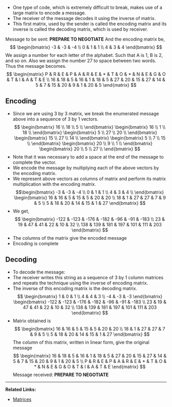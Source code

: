 - One type of code, which is extremely difficult to break, makes use of a large matrix to encode a message.
- The receiver of the message decodes it using the inverse of matrix.
- This first matrix, used by the sender is called the encoding matrix and its inverse is called the decoding matrix, which is used by receiver.

Message to be sent: **PREPARE TO NEGOTIATE**
And the encoding matrix be,
$$
\begin{bmatrix}
-3 & -3 & -4 \\
0 & 1 & 1 \\
4 & 3 & 4 
\end{bmatrix}
$$
We assign a number for each letter of the alphabet.
Such that A is 1, B is 2, and so on. Also we assign the number 27 to space between two words. Thus the message becomes.
$$
\begin{matrix}
P & R & E & P & A & R & E & * & T & O & * & N & E & G & O & T & I & A & T & E  \\
16 & 18 & 5 & 16 & 1 & 18 & 5 & 27 & 20 & 15 & 27 & 14 & 5 & 7 & 15 & 20 & 9 & 1 & 20 & 5
\end{matrix}
$$
## Encoding
- Since we are using 3 by 3 matrix, we break the enumerated message above into a sequence of 3 by 1 vectors.
$$
\begin{bmatrix}
16  \\
18 \\
5 \\
\end{bmatrix}
\begin{bmatrix}
16  \\
1 \\
18 \\
\end{bmatrix}
\begin{bmatrix}
5  \\
27 \\
20 \\
\end{bmatrix}
\begin{bmatrix}
15  \\
27 \\
14 \\
\end{bmatrix}
\begin{bmatrix}
5  \\
7 \\
15 \\
\end{bmatrix}
\begin{bmatrix}
20  \\
9 \\
1 \\
\end{bmatrix}
\begin{bmatrix}
20  \\
5 \\
27 \\
\end{bmatrix}
$$
- Note that it was necessary to add a space at the end of the message to complete the vector.
- We encode the message by multiplying each of the above vectors by the encoding matrix.
- We represent above vectors as columns of matrix and perform its matrix multiplication with the encoding matrix. 
$$\begin{bmatrix}
-3 & -3 & -4  \\
0  & 1  & 1  \\
4 & 3 & 4  \\
\end{bmatrix}
\begin{bmatrix}
16 & 16 & 5 & 15 & 5 & 20 & 20 \\
18 & 1 & 27 & 27 & 7 & 9 & 5 \\
5 & 18 & 20 & 14 & 15 & 1 & 27
\end{bmatrix}
$$
- We get,
$$
\begin{bmatrix}
-122 & -123 & -176  & -182 & -96 & -91 & -183 \\
23 & 19 & 47 & 41 & 22 & 10 & 32 \\
138 & 139 & 181 & 197 & 101 & 111 & 203
\end{bmatrix}
$$
- The columns of the matrix give the encoded message
- Encoding is complete
## Decoding
- To decode the message:
- The receiver writes this string as a sequence of 3 by 1 column matrices and repeats the technique using the inverse of encoding matrix.
- The inverse of this encoding matrix is the decoding matrix.
$$
\begin{bmatrix}
1 & 0 & 1 \\
4 & 4 & 3 \\
-4 & -3 & -3
\end{bmatrix}
\begin{bmatrix}
-122 & -123 & -176 & -182 & -96 & -91 & -183 \\
23 & 19 & 47 & 41 & 22 & 10 & 32 \\
138 & 139 & 181 & 197 & 101 & 111 & 203
\end{bmatrix}
$$
- Matrix obtained is
$$
\begin{bmatrix}
16 & 16 & 5 & 15 & 5 & 20 & 20 \\
18 & 1 & 27 & 27 & 7 & 9 & 5 \\
5 & 18 & 20 & 14 & 15 & 1 & 27
\end{bmatrix}
$$
The column of this matrix, written in linear form, give the original message
$$
\begin{matrix}
16 & 18 & 5 & 16 & 1 & 18 & 5 & 27 & 20 & 15 & 27 & 14 & 5 & 7 & 15 & 20 & 9 & 1 & 20 & 5  \\
P & R & E & P & A & R & E & * & T & O & * & N & E & G & O & T & I & A & T & E
\end{matrix}
$$
Message received: **PREPARE TO NEGOTIATE**

---
**Related Links:**
- [Matrices](../Science/Maths/Matrices/Matrices.md)